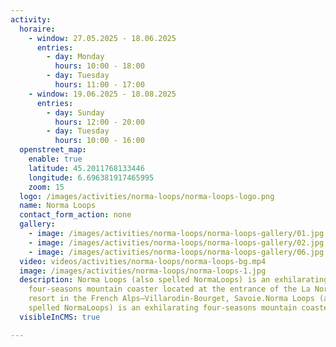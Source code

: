 ```yaml
---
activity:
  horaire:
    - window: 27.05.2025 - 18.06.2025
      entries:
        - day: Monday
          hours: 10:00 - 18:00
        - day: Tuesday
          hours: 11:00 - 17:00
    - window: 19.06.2025 - 18.08.2025
      entries:
        - day: Sunday
          hours: 12:00 - 20:00
        - day: Tuesday
          hours: 10:00 - 16:00
  openstreet_map:
    enable: true
    latitude: 45.2011768133446
    longitude: 6.696381917465995
    zoom: 15
  logo: /images/activities/norma-loops/norma-loops-logo.png
  name: Norma Loops
  contact_form_action: none
  gallery:
    - image: /images/activities/norma-loops/norma-loops-gallery/01.jpg
    - image: /images/activities/norma-loops/norma-loops-gallery/02.jpg
    - image: /images/activities/norma-loops/norma-loops-gallery/06.jpg
  video: videos/activities/norma-loops/norma-loops-bg.mp4
  image: /images/activities/norma-loops/norma-loops-1.jpg
  description: Norma Loops (also spelled NormaLoops) is an exhilarating
    four‑seasons mountain coaster located at the entrance of the La Norma ski
    resort in the French Alps—Villarodin‑Bourget, Savoie.Norma Loops (also
    spelled NormaLoops) is an exhilarating four‑seasons mountain coaster. this is a test
  visibleInCMS: true

---
```

